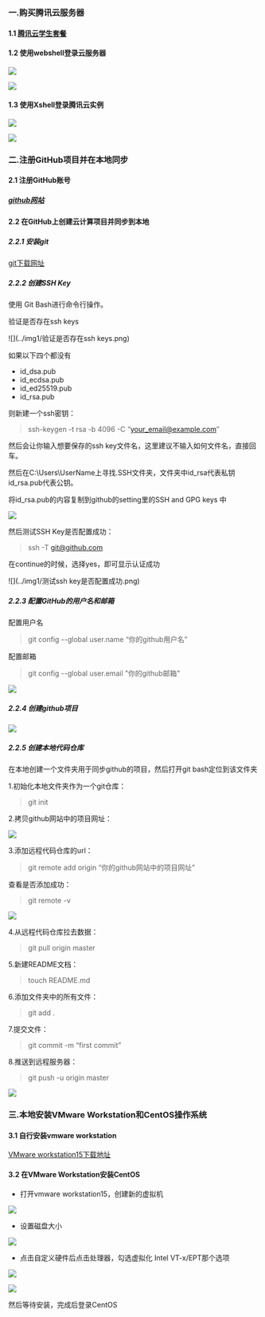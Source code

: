 ### 一.购买腾讯云服务器

#### 1.1 [腾讯云学生套餐](https://cloud.tencent.com/act/campus?fromSource=gwzcw.2432687.2432687.2432687&utm_medium=cpc&utm_id=gwzcw.2432687.2432687.2432687)

#### 1.2 使用webshell登录云服务器

![](../img1/webshell登录.png)

![](../img1/wbs登录成功.png)

#### 1.3 使用Xshell登录腾讯云实例

![](../img1/用户名root.png)

![](../img1/登录成功.jpg)

### 二.注册GitHub项目并在本地同步

#### 2.1 注册GitHub账号

##### [github网站]([https://github.com](https://github.com/))

#### 2.2 在GitHub上创建云计算项目并同步到本地

##### 2.2.1 安装git

[git下载网址](https://git-scm.com/downloads)

##### 2.2.2 创建SSH Key

使用 Git Bash进行命令行操作。

验证是否存在ssh keys

![](../img1/验证是否存在ssh keys.png)

如果以下四个都没有

+ id_dsa.pub
+ id_ecdsa.pub
+ id_ed25519.pub
+ id_rsa.pub

则新建一个ssh密钥：

> ssh-keygen -t rsa -b 4096 -C “your_email@example.com”

然后会让你输入想要保存的ssh key文件名，这里建议不输入如何文件名，直接回车。

然后在C:\Users\UserName上寻找.SSH文件夹，文件夹中id_rsa代表私钥id_rsa.pub代表公钥。

将id_rsa.pub的内容复制到github的setting里的SSH and  GPG keys 中

![](../img1/秘钥.png)

然后测试SSH Key是否配置成功：

> ssh -T git@github.com

在continue的时候，选择yes，即可显示认证成功

![](../img1/测试ssh key是否配置成功.png)

##### 2.2.3 配置GitHub的用户名和邮箱

配置用户名

> git config --global user.name “你的github用户名”

配置邮箱

> git config --global user.email "你的github邮箱"

![](../img1/配置github的用户名和邮箱.png)

##### 2.2.4 创建github项目

![](../img1/创建github项目.png)

##### 2.2.5 创建本地代码仓库

在本地创建一个文件夹用于同步github的项目，然后打开git bash定位到该文件夹 

1.初始化本地文件夹作为一个git仓库：

> git init

2.拷贝github网站中的项目网址：

![](../img1/拷贝项目网址.png)

3.添加远程代码仓库的url：

> git remote add origin “你的github网站中的项目网址”

查看是否添加成功：

> git remote -v

![](../img1/验证是否添加网址成功.png)

4.从远程代码仓库拉去数据：

> git pull origin master

5.新建README文档：

> touch README.md

6.添加文件夹中的所有文件：

> git add .

7.提交文件：

> git commit -m “first commit”

8.推送到远程服务器：

> git push -u origin master

![](../img1/三步骤.png)

### 三.本地安装VMware Workstation和CentOS操作系统

#### 3.1 自行安装vmware workstation

[VMware workstation15下载地址](https://www.vmware.com/cn/products/workstation-player/workstation-player-evaluation.html)

#### 3.2 在VMware Workstation安装CentOS

+ 打开vmware workstation15，创建新的虚拟机

![](../img1/创建虚拟机.jpg)

+ 设置磁盘大小

![](../img1/配置虚拟机步骤1.png)

+ 点击自定义硬件后点击处理器，勾选虚拟化 Intel VT-x/EPT那个选项

![](../img1/这才是步骤2.png)

![](../img1/配置虚拟机步骤2.jpg)

然后等待安装，完成后登录CentOS


